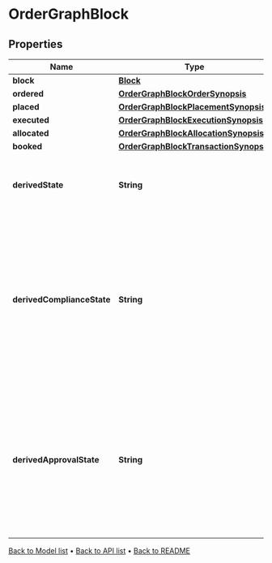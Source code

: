 

# OrderGraphBlock


## Properties

| Name | Type | Description | Notes |
|------------ | ------------- | ------------- | -------------|
|**block** | [**Block**](Block.md) |  |  |
|**ordered** | [**OrderGraphBlockOrderSynopsis**](OrderGraphBlockOrderSynopsis.md) |  |  |
|**placed** | [**OrderGraphBlockPlacementSynopsis**](OrderGraphBlockPlacementSynopsis.md) |  |  |
|**executed** | [**OrderGraphBlockExecutionSynopsis**](OrderGraphBlockExecutionSynopsis.md) |  |  |
|**allocated** | [**OrderGraphBlockAllocationSynopsis**](OrderGraphBlockAllocationSynopsis.md) |  |  |
|**booked** | [**OrderGraphBlockTransactionSynopsis**](OrderGraphBlockTransactionSynopsis.md) |  |  |
|**derivedState** | **String** | A simple description of the overall state of a block. |  |
|**derivedComplianceState** | **String** | The overall compliance state of a block, derived from the block&#39;s orders. Possible values are &#39;Pending&#39;, &#39;Failed&#39;, &#39;Manually approved&#39; and &#39;Passed&#39;. |  |
|**derivedApprovalState** | **String** | The overall approval state of a block, derived from approval of the block&#39;s orders. Possible values are &#39;Pending&#39;, &#39;Approved&#39; and &#39;Rejected&#39;. |  |



[Back to Model list](../README.md#documentation-for-models) &#8226; [Back to API list](../README.md#documentation-for-api-endpoints) &#8226; [Back to README](../README.md)


